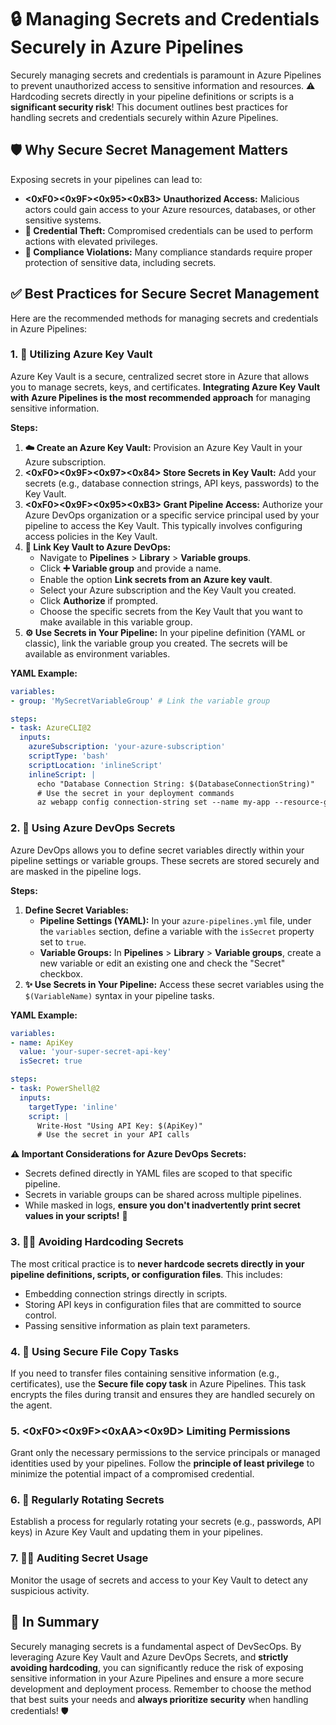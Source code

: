 # 🔒 Managing Secrets and Credentials Securely in Azure Pipelines

Securely managing secrets and credentials is paramount in Azure Pipelines to prevent unauthorized access to sensitive information and resources. ⚠️ Hardcoding secrets directly in your pipeline definitions or scripts is a **significant security risk**! This document outlines best practices for handling secrets and credentials securely within Azure Pipelines.

## 🛡️ Why Secure Secret Management Matters

Exposing secrets in your pipelines can lead to:

* **<0xF0><0x9F><0x95><0xB3>️ Unauthorized Access:** Malicious actors could gain access to your Azure resources, databases, or other sensitive systems.
* **🔑 Credential Theft:** Compromised credentials can be used to perform actions with elevated privileges.
* **📜 Compliance Violations:** Many compliance standards require proper protection of sensitive data, including secrets.

## ✅ Best Practices for Secure Secret Management

Here are the recommended methods for managing secrets and credentials in Azure Pipelines:

### 1. 🔑 Utilizing Azure Key Vault

Azure Key Vault is a secure, centralized secret store in Azure that allows you to manage secrets, keys, and certificates. **Integrating Azure Key Vault with Azure Pipelines is the most recommended approach** for managing sensitive information.

**Steps:**

1.  **☁️ Create an Azure Key Vault:** Provision an Azure Key Vault in your Azure subscription.
2.  **<0xF0><0x9F><0x97><0x84>️ Store Secrets in Key Vault:** Add your secrets (e.g., database connection strings, API keys, passwords) to the Key Vault.
3.  **<0xF0><0x9F><0x95><0xB3>️ Grant Pipeline Access:** Authorize your Azure DevOps organization or a specific service principal used by your pipeline to access the Key Vault. This typically involves configuring access policies in the Key Vault.
4.  **🔗 Link Key Vault to Azure DevOps:**
    * Navigate to **Pipelines** > **Library** > **Variable groups**.
    * Click **➕ Variable group** and provide a name.
    * Enable the option **Link secrets from an Azure key vault**.
    * Select your Azure subscription and the Key Vault you created.
    * Click **Authorize** if prompted.
    * Choose the specific secrets from the Key Vault that you want to make available in this variable group.
5.  **⚙️ Use Secrets in Your Pipeline:** In your pipeline definition (YAML or classic), link the variable group you created. The secrets will be available as environment variables.

**YAML Example:**

```yaml
variables:
- group: 'MySecretVariableGroup' # Link the variable group

steps:
- task: AzureCLI@2
  inputs:
    azureSubscription: 'your-azure-subscription'
    scriptType: 'bash'
    scriptLocation: 'inlineScript'
    inlineScript: |
      echo "Database Connection String: $(DatabaseConnectionString)"
      # Use the secret in your deployment commands
      az webapp config connection-string set --name my-app --resource-group my-rg --settings "DefaultConnection=$(DatabaseConnectionString)"
```

### 2. 🤫 Using Azure DevOps Secrets

Azure DevOps allows you to define secret variables directly within your pipeline settings or variable groups. These secrets are stored securely and are masked in the pipeline logs.

**Steps:**

1.  **Define Secret Variables:**
    * **Pipeline Settings (YAML):** In your `azure-pipelines.yml` file, under the `variables` section, define a variable with the `isSecret` property set to `true`.
    * **Variable Groups:** In **Pipelines** > **Library** > **Variable groups**, create a new variable or edit an existing one and check the "Secret" checkbox.
2.  **✨ Use Secrets in Your Pipeline:** Access these secret variables using the `$(VariableName)` syntax in your pipeline tasks.

**YAML Example:**

```yaml
variables:
- name: ApiKey
  value: 'your-super-secret-api-key'
  isSecret: true

steps:
- task: PowerShell@2
  inputs:
    targetType: 'inline'
    script: |
      Write-Host "Using API Key: $(ApiKey)"
      # Use the secret in your API calls
```

**⚠️ Important Considerations for Azure DevOps Secrets:**

* Secrets defined directly in YAML files are scoped to that specific pipeline.
* Secrets in variable groups can be shared across multiple pipelines.
* While masked in logs, **ensure you don't inadvertently print secret values in your scripts!** 🚫

### 3. 🙅‍♂️ Avoiding Hardcoding Secrets

The most critical practice is to **never hardcode secrets directly in your pipeline definitions, scripts, or configuration files**. This includes:

* Embedding connection strings directly in scripts.
* Storing API keys in configuration files that are committed to source control.
* Passing sensitive information as plain text parameters.

### 4. 📂 Using Secure File Copy Tasks

If you need to transfer files containing sensitive information (e.g., certificates), use the **Secure file copy task** in Azure Pipelines. This task encrypts the files during transit and ensures they are handled securely on the agent.

### 5. <0xF0><0x9F><0xAA><0x9D> Limiting Permissions

Grant only the necessary permissions to the service principals or managed identities used by your pipelines. Follow the **principle of least privilege** to minimize the potential impact of a compromised credential.

### 6. 🔄 Regularly Rotating Secrets

Establish a process for regularly rotating your secrets (e.g., passwords, API keys) in Azure Key Vault and updating them in your pipelines.

### 7. 🕵️‍♂️ Auditing Secret Usage

Monitor the usage of secrets and access to your Key Vault to detect any suspicious activity.

## 📝 In Summary

Securely managing secrets is a fundamental aspect of DevSecOps. By leveraging Azure Key Vault and Azure DevOps Secrets, and **strictly avoiding hardcoding**, you can significantly reduce the risk of exposing sensitive information in your Azure Pipelines and ensure a more secure development and deployment process. Remember to choose the method that best suits your needs and **always prioritize security** when handling credentials! 🛡️
```
